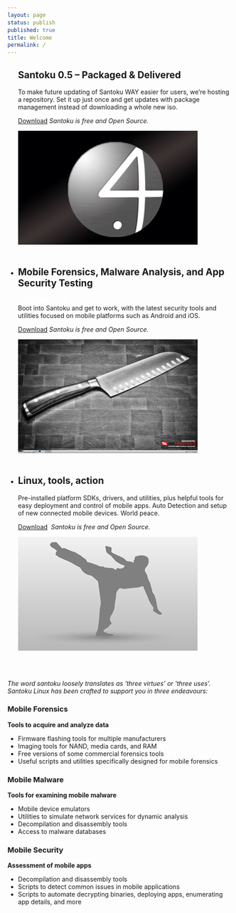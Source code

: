 ```yaml
---
layout: page
status: publish
published: true
title: Welcome
permalink: /
---
```


<div class="main-area home-main-area">
  <div class="main-holder home-holder">
    <div class="content_full_width">
      <div class="home-bnr-jquery">
        <ul style="background-image: none;">
          <li style="display: block;" class="jqslider">
            <div class="home-banner-main">
              <h2>Santoku 0.5 – Packaged &amp; Delivered</h2> <p>To make future updating of Santoku WAY easier for users, we’re hosting a repository. Set it up just once and get updates with package management instead of downloading a whole new iso.</p>
              <p><a href="/download" class="ka_button medium_button medium_grey" target="_self"><span>Download</span></a> <em>Santoku is free and Open Source.</em></p>
            </div> 
            <div class="home-banner-sub">
              <div class="home-banner-sub-content">
                <img src="/wp-content/uploads/santoku-0.4-sphere.png" alt="Santoku 0.5 – Packaged &amp; Delivered" height="256" width="404">
                <div class="home-banner-bottom">&nbsp;</div>
              </div> 
            </div> 
          </li>
          <li class="jqslider">
            <div class="home-banner-main">
              <h2>Mobile Forensics, Malware Analysis, and App Security Testing</h2> <p><span style="color: #ffffff; font-weight: bold;">SLICE AND DICE</span><br>
              Boot into Santoku and get to work, with the latest security tools and utilities focused on mobile platforms such as Android and iOS.</p>
              <p><a href="/download" class="ka_button medium_button medium_grey" target="_self"><span>Download</span></a> <em>Santoku is free and Open Source.</em></p>
            </div> 
            <div class="home-banner-sub">
              <div class="home-banner-sub-content">
                <img src="/wp-content/uploads/SLDeskmain1.png" alt="Mobile Forensics, Malware Analysis, and App Security Testing" height="256" width="404">
                <div class="home-banner-bottom">&nbsp;</div>
              </div> 
            </div> 
          </li>
          <li class="jqslider">
            <div class="home-banner-main">
              <h2>Linux, tools, action</h2> <p>Pre-installed platform SDKs, drivers, and utilities, plus helpful tools for easy deployment and control of mobile apps. Auto Detection and setup of new connected mobile devices. World peace.</p>
              <p><a href="/download" class="ka_button medium_button medium_grey" target="_self"><span>Download</span></a> &nbsp;<em>Santoku is free and Open Source.</em></p>
            </div> 
            <div class="home-banner-sub">
              <div class="home-banner-sub-content">
                <img src="/wp-content/uploads/sidekick.png" alt="Linux, tools, action" height="256" width="404">
                <div class="home-banner-bottom">&nbsp;</div>
              </div> 
            </div> 
          </li>
        </ul>
        <div class="jquery-pager">&nbsp;</div>
      </div> 
      <div class="home-jquery-content">
        <p><em>The word santoku loosely translates as ‘three virtues’ or ‘three uses’. Santoku Linux has been crafted to support you in three endeavours:</em></p>
        <div class="one_third">
          <h3><strong>Mobile Forensics</strong></h3>
          <p><strong>Tools to acquire and analyze data</strong></p>
          <ul>
            <li>Firmware flashing tools for multiple manufacturers</li>
            <li>Imaging tools for NAND, media cards, and RAM</li>
            <li>Free versions of some commercial forensics tools</li>
            <li>Useful scripts and utilities specifically designed for mobile forensics</li>
          </ul>
        </div>
        <div class="one_third">
          <h3><strong>Mobile Malware</strong></h3>
          <p><strong>Tools for examining mobile malware</strong></p>
          <ul>
            <li>Mobile device emulators</li>
            <li>Utilities to simulate network services for dynamic analysis</li>
            <li>Decompilation and disassembly tools</li>
            <li>Access to malware databases</li>
          </ul>
        </div>
        <div class="one_third_last">
          <h3><strong>Mobile Security</strong></h3>
          <p><strong>Assessment of mobile apps</strong></p>
          <ul>
            <li>Decompilation and disassembly tools</li>
            <li>Scripts to detect common issues in mobile applications</li>
            <li>Scripts to automate decrypting binaries, deploying apps, enumerating app details, and more</li>
          </ul>
        </div>
        <br class="clear">
      </div> 
    </div> 
  </div> 
</div>


